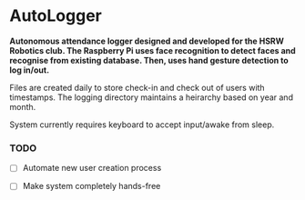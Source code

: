 # AutoLogger
**Autonomous attendance logger designed and developed for the HSRW Robotics club. The Raspberry Pi uses face recognition to detect faces and recognise from existing database. Then, uses hand gesture detection to log in/out.**

Files are created daily to store check-in and check out of users with timestamps. The logging directory maintains a heirarchy based on year and month.

System currently requires keyboard to accept input/awake from sleep.

### TODO
- [ ] Automate new user creation process
- [ ] Make system completely hands-free

